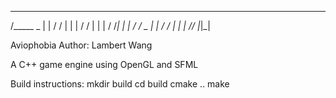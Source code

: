  __________ _
/_____  _  | |
     / / | | |
    / /  | | |
   / /___| | |
  / / \__  | |
 / /     | | |
/_/      |_|_|

Aviophobia
Author: Lambert Wang

A C++ game engine using OpenGL and SFML

Build instructions:
    mkdir build
    cd build
    cmake ..
    make

